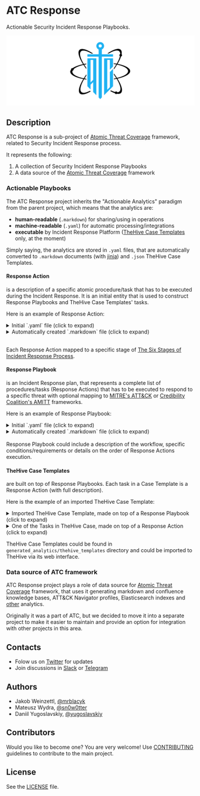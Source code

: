 # ATC Response

Actionable Security Incident Response Playbooks.

![](images/logo_v1.png)

## Description

ATC Response is a sub-project of [Atomic Threat Coverage](https://github.com/atc-project/atomic-threat-coverage) framework, related to Security Incident Response process.

It represents the following:

1. A collection of Security Incident Response Playbooks
2. A data source of the [Atomic Threat Coverage](https://github.com/atc-project/atomic-threat-coverage) framework

### Actionable Playbooks

The ATC Response project inherits the "Actionable Analytics" paradigm from the parent project, which means that the analytics are:

- **human-readable** (`.markdown`) for sharing/using in operations
- **machine-readable** (`.yaml`) for automatic processing/integrations
- **executable** by Incident Response Platform ([TheHive Case Templates](analytics/generated/thehive_templates/) only, at the moment)

Simply saying, the analytics are stored in `.yaml` files, that are automatically converted to `.markdown` documents (with [jinja](https://palletsprojects.com/p/jinja/)) and `.json` TheHive Case Templates.

#### Response Action

is a description of a specific atomic procedure/task that has to be executed during the Incident Response. It is an initial entity that is used to construct Response Playbooks and TheHive Case Templates' tasks. 

Here is an example of Response Action:

<details>
  <summary>Initial `.yaml` file (click to expand)</summary>
  <img src="images/ra_yaml_v2.png" />
</details>

<details>
  <summary>Automatically created `.markdown` file (click to expand)</summary>
  <img src="images/ra_markdown_v2.png" />
</details>

<br>

Each Response Action mapped to a specific stage of [The Six Stages of Incident Response Process](https://www.cynet.com/incident-response/incident-response-sans-the-6-steps-in-depth/).

#### Response Playbook

is an Incident Response plan, that represents a complete list of procedures/tasks (Response Actions) that has to be executed to respond to a specific threat with optional mapping to [MITRE's ATT&CK](https://attack.mitre.org/) or [Credibility Coalition's AMITT](https://medium.com/@credibilitycoalition/misinfosec-framework-99e3bff5935d) frameworks.

Here is an example of Response Playbook:

<details>
  <summary>Initial `.yaml` file (click to expand)</summary>
  <img src="images/rp_yaml_v2.png" />
</details>

<details>
  <summary>Automatically created `.markdown` file (click to expand)</summary>
  <img src="images/rp_markdown_v2.png" />
</details>

<br>
Response Playbook could include a description of the workflow, specific conditions/requirements or details on the order of Response Actions execution.

#### TheHive Case Templates

are built on top of Response Playbooks. Each task in a Case Template is a Response Action (with full description). 

Here is the example of an imported TheHive Case Template:

<details>
  <summary>Imported TheHive Case Template, made on top of a Response Playbook (click to expand)</summary>
  <img src="images/thehive_case_template_v1.png" />
</details>

<details>
  <summary>One of the Tasks in TheHive Case, made on top of a Response Action (click to expand)</summary>
  <img src="images/thehive_case_task_v1.png" />
</details>

TheHive Case Templates could be found in `generated_analytics/thehive_templates` directory and could be imported to TheHive via its web interface.

### Data source of ATC framework

ATC Response project plays a role of data source for [Atomic Threat Coverage](https://github.com/atc-project/atomic-threat-coverage) framework, that uses it generating markdown and confluence knowledge bases, ATT&CK Navigator profiles, Elasticsearch indexes and [other](https://github.com/atc-project/atomic-threat-coverage#how-it-works) analytics. 

Originally it was a part of ATC, but we decided to move it into a separate project to make it easier to maintain and provide an option for integration with other projects in this area. 

## Contacts

- Folow us on [Twitter](https://twitter.com/atc_project) for updates
- Join discussions in [Slack](https://join.slack.com/t/atomicthreatcoverage/shared_invite/enQtNTMwNDUyMjY2MTE5LTk1ZTY4NTBhYjFjNjhmN2E3OTMwYzc4MTEyNTVlMTVjMDZmMDg2OWYzMWRhMmViMjM5YmM1MjhkOWFmYjE5MjA) or [Telegram](https://t.me/atomic_threat_coverage) 

## Authors

- Jakob Weinzettl, [@mrblacyk](https://github.com/mrblacyk)
- Mateusz Wydra, [@sn0w0tter](https://github.com/sn0w0tter)
- Daniil Yugoslavskiy, [@yugoslavskiy](https://github.com/yugoslavskiy)

## Contributors

Would you like to become one? You are very welcome! Use [CONTRIBUTING](https://github.com/atc-project/atomic-threat-coverage/blob/master/CONTRIBUTING.md) guidelines to contribute to the main project.

## License

See the [LICENSE](LICENSE) file.